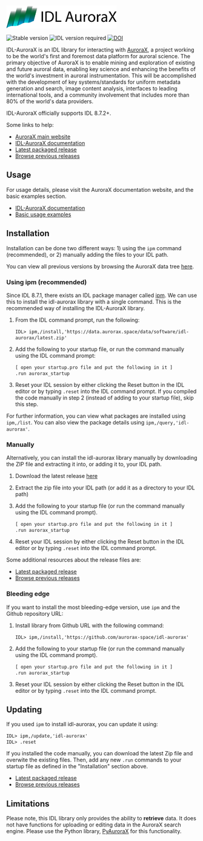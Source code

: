 <a href="https://aurorax.space/"><img alt="AuroraX" src="logo.svg" height="60"></a>

![Stable version](https://img.shields.io/badge/Latest%20stable%20release-v1.0.0rc1-orange)
![IDL version required](https://img.shields.io/badge/IDL-8.7.2%2B-blue)
[![DOI](https://zenodo.org/badge/DOI/10.5281/zenodo.6098075.svg)](https://doi.org/10.5281/zenodo.6098075)

IDL-AuroraX is an IDL library for interacting with [AuroraX](https://aurorax.space), a project working to be the world's first and foremost data platform for auroral science. The primary objective of AuroraX is to enable mining and exploration of existing and future auroral data, enabling key science and enhancing the benefits of the world's investment in auroral instrumentation. This will be accomplished with the development of key systems/standards for uniform metadata generation and search, image content analysis, interfaces to leading international tools, and a community involvement that includes more than 80% of the world's data providers.

IDL-AuroraX officially supports IDL 8.7.2+.

Some links to help:
- [AuroraX main website](https://aurorax.space)
- [IDL-AuroraX documentation](https://docs.aurorax.space/code/overview)
- [Latest packaged release](https://data.aurorax.space/data/software/idl-aurorax/latest.zip)
- [Browse previous releases](https://data.aurorax.space/data/software/idl-aurorax)

## Usage

For usage details, please visit the AuroraX documentation website, and the basic examples section.

- [IDL-AuroraX documentation](https://docs.aurorax.space/code/overview)
- [Basic usage examples](https://docs.aurorax.space/code/basic_usage/overview)

## Installation

Installation can be done two different ways: 1) using the `ipm` command (recommended), or 2) manually adding the files to your IDL path.

You can view all previous versions by browsing the AuroraX data tree [here](https://data.aurorax.space/data/software/idl-aurorax).

### Using ipm (recommended)

Since IDL 8.7.1, there exists an IDL package manager called [ipm](https://www.l3harrisgeospatial.com/docs/ipm.html#INSTALL). We can use this to install the idl-aurorax library with a single command. This is the recommended way of installing the IDL-AuroraX library.

1. From the IDL command prompt, run the following:

    ```idl
    IDL> ipm,/install,'https://data.aurorax.space/data/software/idl-aurorax/latest.zip'
    ```

2. Add the following to your startup file, or run the command manually using the IDL command prompt:

    ```
    [ open your startup.pro file and put the following in it ]
    .run aurorax_startup
    ```

3. Reset your IDL session by either clicking the Reset button in the IDL editor or by typing `.reset` into the IDL command prompt. If you compiled the code manually in step 2 (instead of adding to your startup file), skip this step.

For further information, you can view what packages are installed using `ipm,/list`. You can also view the package details using `ipm,/query,'idl-aurorax'`.

### Manually

Alternatively, you can install the idl-aurorax library manually by downloading the ZIP file and extracting it into, or adding it to, your IDL path. 

1. Download the latest release [here](https://data.aurorax.space/data/software/idl-aurorax/latest.zip)
2. Extract the zip file into your IDL path (or add it as a directory to your IDL path)
3. Add the following to your startup file (or run the command manually using the IDL command prompt).

    ```
    [ open your startup.pro file and put the following in it ]
    .run aurorax_startup
    ```

4. Reset your IDL session by either clicking the Reset button in the IDL editor or by typing `.reset` into the IDL command prompt.

Some additional resources about the release files are:

- [Latest packaged release](https://data.aurorax.space/data/software/idl-aurorax/latest.zip)
- [Browse previous releases](https://data.aurorax.space/data/software/idl-aurorax)

### Bleeding edge

If you want to install the most bleeding-edge version, use `ipm` and the Github repository URL:

1. Install library from Github URL with the following command:

    ```idl
    IDL> ipm,/install,'https://github.com/aurorax-space/idl-aurorax'
    ```

2. Add the following to your startup file (or run the command manually using the IDL command prompt).

    ```
    [ open your startup.pro file and put the following in it ]
    .run aurorax_startup
    ```

3. Reset your IDL session by either clicking the Reset button in the IDL editor or by typing `.reset` into the IDL command prompt.

## Updating

If you used `ipm` to install idl-aurorax, you can update it using:

```idl
IDL> ipm,/update,'idl-aurorax'
IDL> .reset
```

If you installed the code manually, you can download the latest Zip file and overwite the existing files. Then, add any new `.run` commands to your startup file as defined in the "Installation" section above.

- [Latest packaged release](https://data.aurorax.space/data/software/idl-aurorax/latest.zip)
- [Browse previous releases](https://data.aurorax.space/data/software/idl-aurorax)

## Limitations

Please note, this IDL library only provides the ability to **retrieve** data. It does not have functions for uploading or editing data in the AuroraX search engine. Please use the Python library, [PyAuroraX](https://github.com/aurorax-space/pyaurorax) for this functionality.
